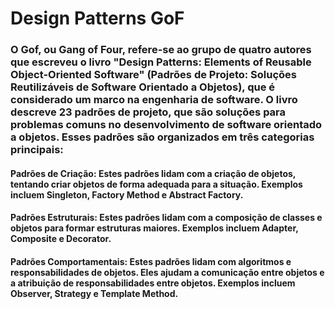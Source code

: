 # Design Patterns GoF

### O Gof, ou Gang of Four, refere-se ao grupo de quatro autores que escreveu o livro "Design Patterns: Elements of Reusable Object-Oriented Software" (Padrões de Projeto: Soluções Reutilizáveis de Software Orientado a Objetos), que é considerado um marco na engenharia de software. O livro descreve 23 padrões de projeto, que são soluções para problemas comuns no desenvolvimento de software orientado a objetos. Esses padrões são organizados em três categorias principais:

#### Padrões de Criação: Estes padrões lidam com a criação de objetos, tentando criar objetos de forma adequada para a situação. Exemplos incluem Singleton, Factory Method e Abstract Factory.

#### Padrões Estruturais: Estes padrões lidam com a composição de classes e objetos para formar estruturas maiores. Exemplos incluem Adapter, Composite e Decorator.

#### Padrões Comportamentais: Estes padrões lidam com algoritmos e responsabilidades de objetos. Eles ajudam a comunicação entre objetos e a atribuição de responsabilidades entre objetos. Exemplos incluem Observer, Strategy e Template Method.

